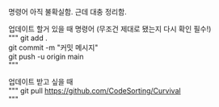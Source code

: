 명령어 아직 불확실함. 근데 대충 정리함.  

업데이트 할거 있을 때 명령어 (무조건 제대로 됐는지 다시 확인 필수!)  
"""
git add .  
git commit -m "커밋 메시지"  
git push -u origin main  
"""

업데이트 받고 싶을 때  
"""
git pull https://github.com/CodeSorting/Curvival  
"""
